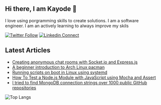 ## Hi there, I am Kayode 👋
I love using porgramming skills to create solutions. I am a software engineer. I am an actively learning to always improve my skils

[![Twitter Follow](https://img.shields.io/twitter/follow/zt4ff?color=%231DA1F2&label=Follow%20%40zt4ff&logo=twitter&style=for-the-badge)](https://twitter.com/intent/follow?screen_name=zt4ff)
[![Linkedin Connect](https://img.shields.io/badge/linkedin-%230077B5.svg?&style=for-the-badge&logo=linkedin&logoColor=white)](https://www.linkedin.com/in/oluwasegun-kayode-07879b1aa/)

## Latest Articles
<!-- HASHNODE:START -->
- [Creating anonymous chat rooms with Socket.io and Express.js](https://blog.zt4ff.dev/creating-anonymous-chat-rooms-with-socketio-and-expressjs)
- [A beginner introduction to Arch Linux pacman](https://blog.zt4ff.dev/a-beginner-introduction-to-arch-linux-pacman)
- [Running scripts on boot in Linux using systemd](https://blog.zt4ff.dev/running-scripts-on-boot-in-linux-using-systemd)
- [How To Test a Node.js Module with JavaScript using Mocha and Assert](https://blog.zt4ff.dev/how-to-test-a-nodejs-module-with-javascript-using-mocha-and-assert)
- [I tried to find MongoDB connection strings over 1000 public GitHub repositories](https://blog.zt4ff.dev/i-tried-to-find-mongodb-connection-strings-over-1000-public-github-repositories)
<!-- HASHNODE:END -->

![Top Langs](https://github-readme-stats.vercel.app/api/top-langs/?username=zt4ff&theme=radical)

